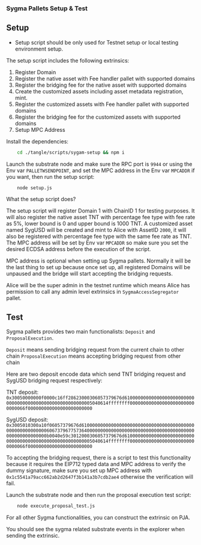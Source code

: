 ### Sygma Pallets Setup & Test

## Setup

- Setup script should be only used for Testnet setup or local testing environment setup.  

The setup script includes the following extrinsics:
1. Register Domain
2. Register the native asset with Fee handler pallet with supported domains
3. Register the bridging fee for the native asset with supported domains
4. Create the customized assets including asset metadata registration, mint.
5. Register the customized assets with Fee handler pallet with supported domains 
6. Register the bridging fee for the customized assets with supported domains
7. Setup MPC Address

Install the dependencies:
```bash
    cd ./tangle/scripts/sygam-setup && npm i
```

Launch the substrate node and make sure the RPC port is `9944` or using the Env var `PALLETWSENDPOINT`, and set the MPC address in the Env var `MPCADDR` if you want, then run the setup script:
```bash
    node setup.js  
```

What the setup script does?

The setup script will register Domain 1 with ChainID 1 for testing purposes. It will also register the native asset TNT with percentage fee type 
with fee rate as 5%, lower bound is 0 and upper bound is 1000 TNT. A customized asset named SygUSD will be created and mint to Alice with AssetID `2000`,
it will also be registered with percentage fee type with the same fee rate as TNT. The MPC address will be set by Env var `MPCADDR` so make sure you set the desired
ECDSA address before the execution of the script.

MPC address is optional when setting up Sygma pallets. Normally it will be the last thing to set up because once set up, all registered Domains will be unpaused and the bridge will start accepting the bridging requests.

Alice will be the super admin in the testnet runtime which means Alice has permission to call any admin level extrinsics in `SygmaAccessSegregator` pallet.

## Test

Sygma pallets provides two main functionalists: `Deposit` and `ProposalExecution`.

`Deposit` means sending bridging request from the current chain to other chain
`ProposalExecution` means accepting bridging request from other chain

Here are two deposit encode data which send TNT bridging request and SygUSD bridging request respectively:

TNT deposit:
`0x30050000000f0000c16ff28623000306057379676d6100000000000000000000000000000000000000000000000000000005040614ffffffff0000000000000000000000000000066f000000000000000000000000`

SygUSD deposit:
`0x3005010300a10f06057379676d6100000000000000000000000000000000000000000000000000000006067379677573640000000000000000000000000000000000000000000000000000000b0040e59c3012000306057379676d6100000000000000000000000000000000000000000000000000000005040614ffffffff0000000000000000000000000000066f000000000000000000000000`

To accepting the bridging request, there is a script to test this functionality because it requires the EIP712 typed data and MPC address to verify the dummy signature, make sure you set up MPC address with `0x1c5541a79acc662ab2d2647f3b141a3b7cdb2ae4` otherwise the verification will fail.

Launch the substrate node and then run the proposal execution test script:
```bash
    node execute_proposal_test.js
```

For all other Sygma functionalities, you can construct the extrinsic on PJA.  

You should see the sygma related substrate events in the explorer when sending the extrinsic.


